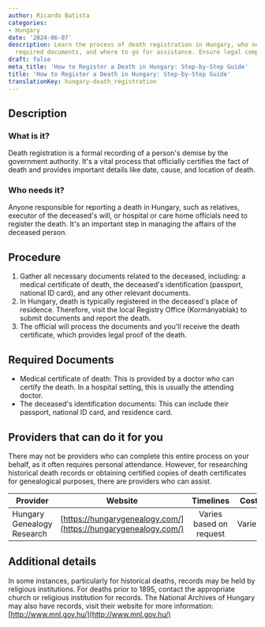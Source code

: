 ```yaml
---
author: Ricardo Batista
categories:
- Hungary
date: '2024-06-07'
description: Learn the process of death registration in Hungary, who needs to do it,
  required documents, and where to go for assistance. Ensure legal compliance.
draft: false
meta_title: 'How to Register a Death in Hungary: Step-by-Step Guide'
title: 'How to Register a Death in Hungary: Step-by-Step Guide'
translationKey: hungary-death_registration
---
```



## Description
### What is it?
Death registration is a formal recording of a person's demise by the government authority. It's a vital process that officially certifies the fact of death and provides important details like date, cause, and location of death.

### Who needs it?
Anyone responsible for reporting a death in Hungary, such as relatives, executor of the deceased's will, or hospital or care home officials need to register the death. It's an important step in managing the affairs of the deceased person. 

## Procedure
1. Gather all necessary documents related to the deceased, including: a medical certificate of death, the deceased's identification (passport, national ID card), and any other relevant documents.
2. In Hungary, death is typically registered in the deceased's place of residence. Therefore, visit the local Registry Office (Kormányablak) to submit documents and report the death. 
3. The official will process the documents and you'll receive the death certificate, which provides legal proof of the death.

## Required Documents
- Medical certificate of death: This is provided by a doctor who can certify the death. In a hospital setting, this is usually the attending doctor. 
- The deceased's identification documents: This can include their passport, national ID card, and residence card.

## Providers that can do it for you

There may not be providers who can complete this entire process on your behalf, as it often requires personal attendance. However, for researching historical death records or obtaining certified copies of death certificates for genealogical purposes, there are providers who can assist.

| Provider        |     Website                  |     Timelines    |       Cost      |
| --------------- | ---------------------------- |  :---------------: | :--------------: |
| Hungary Genealogy Research |  [https://hungarygenealogy.com/](https://hungarygenealogy.com/)  |      Varies based on request      |        Varies      |

## Additional details
In some instances, particularly for historical deaths, records may be held by religious institutions. For deaths prior to 1895, contact the appropriate church or religious institution for records. The National Archives of Hungary may also have records, visit their website for more information: [http://www.mnl.gov.hu/](http://www.mnl.gov.hu/)